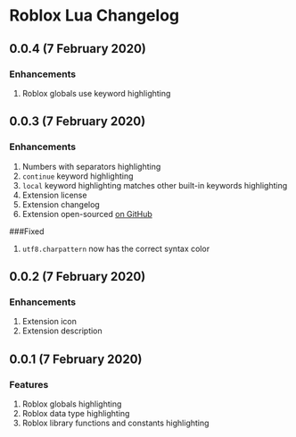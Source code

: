 # Roblox Lua Changelog

## 0.0.4 (7 February 2020)

### Enhancements

1. Roblox globals use keyword highlighting

## 0.0.3 (7 February 2020)

### Enhancements

1. Numbers with separators highlighting
2. ``continue`` keyword highlighting
3. ``local`` keyword highlighting matches other built-in keywords highlighting
4. Extension license
5. Extension changelog
6. Extension open-sourced [on GitHub](https://github.com/UnderMyWheel/vscode-roblox-lua)

###Fixed

1. ``utf8.charpattern`` now has the correct syntax color

## 0.0.2 (7 February 2020)

### Enhancements

1. Extension icon
2. Extension description

## 0.0.1 (7 February 2020)

### Features
1. Roblox globals highlighting
2. Roblox data type highlighting
3. Roblox library functions and constants highlighting
